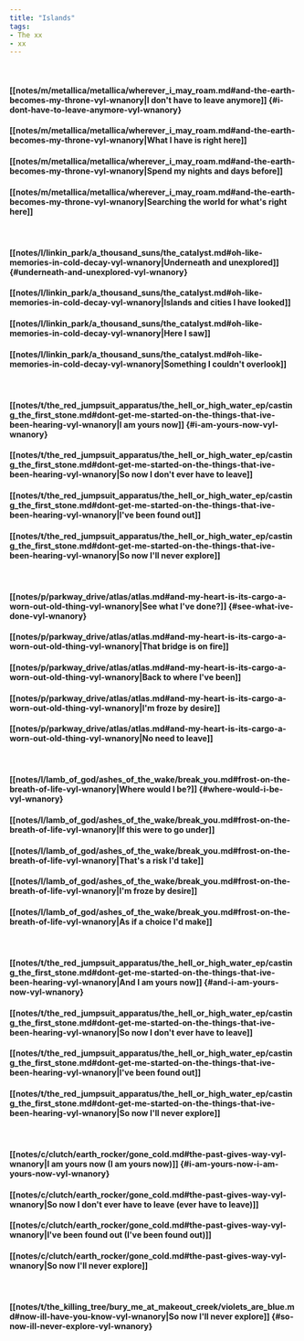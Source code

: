 ```yaml
---
title: "Islands"
tags:
- The xx
- xx
---
```

&nbsp;
#### [[notes/m/metallica/metallica/wherever_i_may_roam.md#and-the-earth-becomes-my-throne-vyl-wnanory|I don't have to leave anymore]] {#i-dont-have-to-leave-anymore-vyl-wnanory}
#### [[notes/m/metallica/metallica/wherever_i_may_roam.md#and-the-earth-becomes-my-throne-vyl-wnanory|What I have is right here]]
#### [[notes/m/metallica/metallica/wherever_i_may_roam.md#and-the-earth-becomes-my-throne-vyl-wnanory|Spend my nights and days before]]
#### [[notes/m/metallica/metallica/wherever_i_may_roam.md#and-the-earth-becomes-my-throne-vyl-wnanory|Searching the world for what's right here]]
&nbsp;
#### [[notes/l/linkin_park/a_thousand_suns/the_catalyst.md#oh-like-memories-in-cold-decay-vyl-wnanory|Underneath and unexplored]] {#underneath-and-unexplored-vyl-wnanory}
#### [[notes/l/linkin_park/a_thousand_suns/the_catalyst.md#oh-like-memories-in-cold-decay-vyl-wnanory|Islands and cities I have looked]]
#### [[notes/l/linkin_park/a_thousand_suns/the_catalyst.md#oh-like-memories-in-cold-decay-vyl-wnanory|Here I saw]]
#### [[notes/l/linkin_park/a_thousand_suns/the_catalyst.md#oh-like-memories-in-cold-decay-vyl-wnanory|Something I couldn't overlook]]
&nbsp;
#### [[notes/t/the_red_jumpsuit_apparatus/the_hell_or_high_water_ep/casting_the_first_stone.md#dont-get-me-started-on-the-things-that-ive-been-hearing-vyl-wnanory|I am yours now]] {#i-am-yours-now-vyl-wnanory}
#### [[notes/t/the_red_jumpsuit_apparatus/the_hell_or_high_water_ep/casting_the_first_stone.md#dont-get-me-started-on-the-things-that-ive-been-hearing-vyl-wnanory|So now I don't ever have to leave]]
#### [[notes/t/the_red_jumpsuit_apparatus/the_hell_or_high_water_ep/casting_the_first_stone.md#dont-get-me-started-on-the-things-that-ive-been-hearing-vyl-wnanory|I've been found out]]
#### [[notes/t/the_red_jumpsuit_apparatus/the_hell_or_high_water_ep/casting_the_first_stone.md#dont-get-me-started-on-the-things-that-ive-been-hearing-vyl-wnanory|So now I'll never explore]]
&nbsp;
#### [[notes/p/parkway_drive/atlas/atlas.md#and-my-heart-is-its-cargo-a-worn-out-old-thing-vyl-wnanory|See what I've done?]] {#see-what-ive-done-vyl-wnanory}
#### [[notes/p/parkway_drive/atlas/atlas.md#and-my-heart-is-its-cargo-a-worn-out-old-thing-vyl-wnanory|That bridge is on fire]]
#### [[notes/p/parkway_drive/atlas/atlas.md#and-my-heart-is-its-cargo-a-worn-out-old-thing-vyl-wnanory|Back to where I've been]]
#### [[notes/p/parkway_drive/atlas/atlas.md#and-my-heart-is-its-cargo-a-worn-out-old-thing-vyl-wnanory|I'm froze by desire]]
#### [[notes/p/parkway_drive/atlas/atlas.md#and-my-heart-is-its-cargo-a-worn-out-old-thing-vyl-wnanory|No need to leave]]
&nbsp;
#### [[notes/l/lamb_of_god/ashes_of_the_wake/break_you.md#frost-on-the-breath-of-life-vyl-wnanory|Where would I be?]] {#where-would-i-be-vyl-wnanory}
#### [[notes/l/lamb_of_god/ashes_of_the_wake/break_you.md#frost-on-the-breath-of-life-vyl-wnanory|If this were to go under]]
#### [[notes/l/lamb_of_god/ashes_of_the_wake/break_you.md#frost-on-the-breath-of-life-vyl-wnanory|That's a risk I'd take]]
#### [[notes/l/lamb_of_god/ashes_of_the_wake/break_you.md#frost-on-the-breath-of-life-vyl-wnanory|I'm froze by desire]]
#### [[notes/l/lamb_of_god/ashes_of_the_wake/break_you.md#frost-on-the-breath-of-life-vyl-wnanory|As if a choice I'd make]]
&nbsp;
#### [[notes/t/the_red_jumpsuit_apparatus/the_hell_or_high_water_ep/casting_the_first_stone.md#dont-get-me-started-on-the-things-that-ive-been-hearing-vyl-wnanory|And I am yours now]] {#and-i-am-yours-now-vyl-wnanory}
#### [[notes/t/the_red_jumpsuit_apparatus/the_hell_or_high_water_ep/casting_the_first_stone.md#dont-get-me-started-on-the-things-that-ive-been-hearing-vyl-wnanory|So now I don't ever have to leave]]
#### [[notes/t/the_red_jumpsuit_apparatus/the_hell_or_high_water_ep/casting_the_first_stone.md#dont-get-me-started-on-the-things-that-ive-been-hearing-vyl-wnanory|I've been found out]]
#### [[notes/t/the_red_jumpsuit_apparatus/the_hell_or_high_water_ep/casting_the_first_stone.md#dont-get-me-started-on-the-things-that-ive-been-hearing-vyl-wnanory|So now I'll never explore]]
&nbsp;
#### [[notes/c/clutch/earth_rocker/gone_cold.md#the-past-gives-way-vyl-wnanory|I am yours now (I am yours now)]] {#i-am-yours-now-i-am-yours-now-vyl-wnanory}
#### [[notes/c/clutch/earth_rocker/gone_cold.md#the-past-gives-way-vyl-wnanory|So now I don't ever have to leave (ever have to leave)]]
#### [[notes/c/clutch/earth_rocker/gone_cold.md#the-past-gives-way-vyl-wnanory|I've been found out (I've been found out)]]
#### [[notes/c/clutch/earth_rocker/gone_cold.md#the-past-gives-way-vyl-wnanory|So now I'll never explore]]
&nbsp;
#### [[notes/t/the_killing_tree/bury_me_at_makeout_creek/violets_are_blue.md#now-ill-have-you-know-vyl-wnanory|So now I'll never explore]] {#so-now-ill-never-explore-vyl-wnanory}
